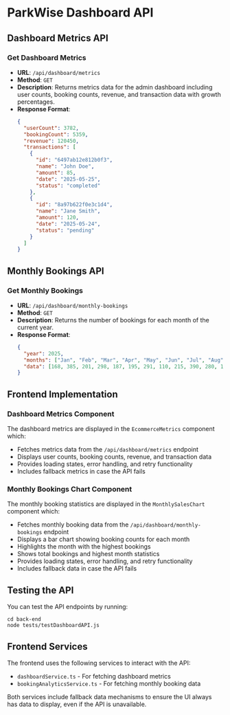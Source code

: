 # ParkWise Dashboard API

## Dashboard Metrics API

### Get Dashboard Metrics
- **URL**: `/api/dashboard/metrics`
- **Method**: `GET`
- **Description**: Returns metrics data for the admin dashboard including user counts, booking counts, revenue, and transaction data with growth percentages.
- **Response Format**:
  ```json
  {
    "userCount": 3782,
    "bookingCount": 5359,
    "revenue": 120450,
    "transactions": [
      {
        "id": "6497ab12e812b0f3",
        "name": "John Doe",
        "amount": 85,
        "date": "2025-05-25",
        "status": "completed"
      },
      {
        "id": "8a97b622f0e3c1d4",
        "name": "Jane Smith",
        "amount": 120,
        "date": "2025-05-24",
        "status": "pending"
      }
    ]
  }
  ```

## Monthly Bookings API

### Get Monthly Bookings
- **URL**: `/api/dashboard/monthly-bookings`
- **Method**: `GET`
- **Description**: Returns the number of bookings for each month of the current year.
- **Response Format**:
  ```json
  {
    "year": 2025,
    "months": ["Jan", "Feb", "Mar", "Apr", "May", "Jun", "Jul", "Aug", "Sep", "Oct", "Nov", "Dec"],
    "data": [168, 385, 201, 298, 187, 195, 291, 110, 215, 390, 280, 112]
  }
  ```

## Frontend Implementation

### Dashboard Metrics Component
The dashboard metrics are displayed in the `EcommerceMetrics` component which:
- Fetches metrics data from the `/api/dashboard/metrics` endpoint
- Displays user counts, booking counts, revenue, and transaction data
- Provides loading states, error handling, and retry functionality
- Includes fallback metrics in case the API fails

### Monthly Bookings Chart Component
The monthly booking statistics are displayed in the `MonthlySalesChart` component which:
- Fetches monthly booking data from the `/api/dashboard/monthly-bookings` endpoint
- Displays a bar chart showing booking counts for each month
- Highlights the month with the highest bookings
- Shows total bookings and highest month statistics
- Provides loading states, error handling, and retry functionality
- Includes fallback data in case the API fails

## Testing the API

You can test the API endpoints by running:
```
cd back-end
node tests/testDashboardAPI.js
```

## Frontend Services

The frontend uses the following services to interact with the API:
- `dashboardService.ts` - For fetching dashboard metrics
- `bookingAnalyticsService.ts` - For fetching monthly booking data

Both services include fallback data mechanisms to ensure the UI always has data to display, even if the API is unavailable.
